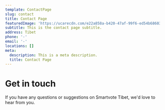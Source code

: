 ```yaml
---
template: ContactPage
slug: contact
title: Contact Page
featuredImage: 'https://ucarecdn.com/e22a858a-b420-47af-99f6-ed54b6860333/'
subtitle: This is the contact page subtitle.
address: Tibet
phone: '-'
email: '-'
locations: []
meta:
  description: This is a meta description.
  title: Contact Page
---
```


# Get in touch
If you have any questions or suggestions on Smartvote Tibet, we'd love to hear from you.
